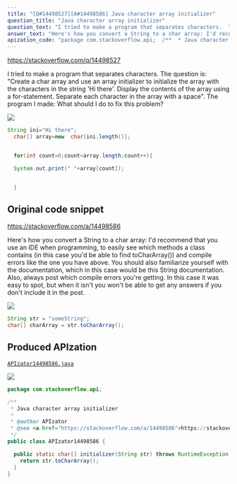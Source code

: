 ```yaml
---
title: "[Q#14498527][A#14498586] Java character array initializer"
question_title: "Java character array initializer"
question_text: "I tried to make a program that separates characters.  The question is: \"Create a char array and use an array initializer to initialize the array with the characters in the string 'Hi there'. Display the contents of the array using a for-statement. Separate each character in the array with a space\". The program I made: What should I do to fix this problem?"
answer_text: "Here's how you convert a String to a char array: I'd recommend that you use an IDE when programming, to easily see which methods a class contains (in this case you'd be able to find toCharArray()) and compile errors like the one you have above. You should also familiarize yourself with the documentation, which in this case would be this String documentation. Also, always post which compile errors you're getting. In this case it was easy to spot, but when it isn't you won't be able to get any answers if you don't include it in the post."
apization_code: "package com.stackoverflow.api;  /**  * Java character array initializer  *  * @author APIzator  * @see <a href=\"https://stackoverflow.com/a/14498586\">https://stackoverflow.com/a/14498586</a>  */ public class APIzator14498586 {    public static char[] initializer(String str) throws RuntimeException {     return str.toCharArray();   } }"
---
```


https://stackoverflow.com/q/14498527

I tried to make a program that separates characters. 
The question is:
&quot;Create a char array and use an array initializer to initialize the array with the characters in the string &#x27;Hi there&#x27;. Display the contents of the array using a for-statement. Separate each character in the array with a space&quot;.
The program I made:
What should I do to fix this problem?


<div class="code-logo"><img src="/stackoverflow.png" /></div>

```java
String ini="Hi there";
  char[] array=new  char[ini.length()];


  for(int count=0;count<array.length;count++){

  System.out.print(" "+array[count]);


  }
```


## Original code snippet

https://stackoverflow.com/a/14498586

Here&#x27;s how you convert a String to a char array:
I&#x27;d recommend that you use an IDE when programming, to easily see which methods a class contains (in this case you&#x27;d be able to find toCharArray()) and compile errors like the one you have above. You should also familiarize yourself with the documentation, which in this case would be this String documentation.
Also, always post which compile errors you&#x27;re getting. In this case it was easy to spot, but when it isn&#x27;t you won&#x27;t be able to get any answers if you don&#x27;t include it in the post.

<div class="code-logo"><img src="/stackoverflow.png" /></div>

```java
String str = "someString"; 
char[] charArray = str.toCharArray();
```

## Produced APIzation

[`APIzator14498586.java`](https://github.com/pasqualesalza/apization-temp-data/raw/master/search/APIzator14498586.java)

<div class="code-logo"><img src="/apizator.png" /></div>

```java
package com.stackoverflow.api;

/**
 * Java character array initializer
 *
 * @author APIzator
 * @see <a href="https://stackoverflow.com/a/14498586">https://stackoverflow.com/a/14498586</a>
 */
public class APIzator14498586 {

  public static char[] initializer(String str) throws RuntimeException {
    return str.toCharArray();
  }
}

```